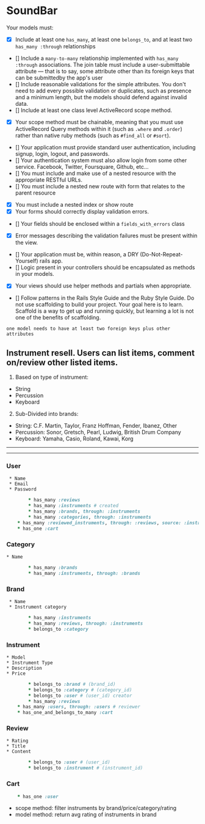 # SoundBar

Your models must:

- [x] Include at least one `has_many`, at least one `belongs_to`, and at least two `has_many :through` relationships
- [] Include a `many-to-many` relationship implemented with `has_many :through` associations. The join table must include a user-submittable attribute — that is to say, some attribute other than its foreign keys that can be submittedby the app's user
- [] Include reasonable validations for the simple attributes. You don't need to add every possible validation or duplicates, such as presence and a minimum length, but the models should defend against invalid data.
- [] Include at least one class level ActiveRecord scope method. 
- [x] Your scope method must be chainable, meaning that you must use ActiveRecord Query methods within it (such as `.where` and `.order`) rather than native ruby methods (such as `#find_all` or `#sort`).
- [] Your application must provide standard user authentication, including signup, login, logout, and passwords.
- [] Your authentication system must also allow login from some other service. Facebook, Twitter, Foursquare, Github, etc...
- [] You must include and make use of a nested resource with the appropriate RESTful URLs.
- [] You must include a nested new route with form that relates to the parent resource
- [x] You must include a nested index or show route
- [x] Your forms should correctly display validation errors.
- [] Your fields should be enclosed within a `fields_with_errors` class
- [x] Error messages describing the validation failures must be present within the view.
- [] Your application must be, within reason, a DRY (Do-Not-Repeat-Yourself) rails app.
- [] Logic present in your controllers should be encapsulated as methods in your models.
- [x] Your views should use helper methods and partials when appropriate.
- [] Follow patterns in the Rails Style Guide and the Ruby Style Guide.
Do not use scaffolding to build your project. Your goal here is to learn. Scaffold is a way to get up and running quickly, but learning a lot is not one of the benefits of scaffolding.
```
one model needs to have at least two foreign keys plus other attributes
```

Instrument resell. Users can list items, comment on/review other listed items.
---
1. Based on type of instrument: 
  * String
  * Percussion
  * Keyboard
2. Sub-Divided into brands: 
  * String: C.F. Martin, Taylor, Franz Hoffman, Fender, Ibanez, Other
  * Percussion: Sonor, Gretsch, Pearl, Ludwig, British Drum Company
  * Keyboard: Yamaha, Casio, Roland, Kawai, Korg
---
---
### User
	 * Name
	 * Email
	 * Password
```ruby
		* has_many :reviews		  
		* has_many :instruments # created
		* has_many :brands, through: :instruments
		* has_many :categories, through: :instruments
    * has_many :reviewed_instruments, through: :reviews, source: :instrument # reviewed
    * has_one :cart
```
### Category
	* Name
```ruby
		* has_many :brands
		* has_many :instruments, through: :brands
```
### Brand
	 * Name
	 * Instrument category
```ruby
		* has_many :instruments
		* has_many :reviews, through: :instruments
		* belongs_to :category
```
### Instrument
	* Model
	* Instrument Type
	* Description
	* Price
```ruby
		* belongs_to :brand # (brand_id)
		* belongs_to :category # (category_id)
		* belongs_to :user # (user_id) creator
		* has_many :reviews 
    * has_many :users, through: :users # reviewer
    * has_one_and_belongs_to_many :cart
```
### Review
	* Rating
	* Title
	* Content
```ruby
		* belongs_to :user # (user_id)
		* belongs_to :instrument # (instrument_id)
```
### Cart
```ruby
    * has_one :user
```
 
* scope method: filter instruments by brand/price/category/rating
* model method: return avg rating of instruments in brand
